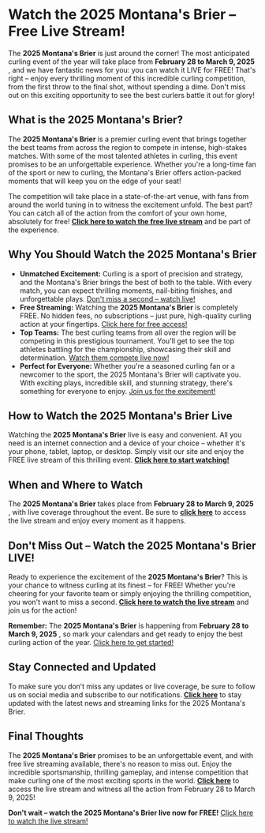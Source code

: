 # Watch the 2025 Montana's Brier – Free Live Stream!

The **2025 Montana's Brier** is just around the corner! The most anticipated curling event of the year will take place from **February 28 to March 9, 2025** , and we have fantastic news for you: you can watch it LIVE for FREE! That's right – enjoy every thrilling moment of this incredible curling competition, from the first throw to the final shot, without spending a dime. Don't miss out on this exciting opportunity to see the best curlers battle it out for glory!

## What is the 2025 Montana's Brier?

The **2025 Montana's Brier** is a premier curling event that brings together the best teams from across the region to compete in intense, high-stakes matches. With some of the most talented athletes in curling, this event promises to be an unforgettable experience. Whether you're a long-time fan of the sport or new to curling, the Montana's Brier offers action-packed moments that will keep you on the edge of your seat!

The competition will take place in a state-of-the-art venue, with fans from around the world tuning in to witness the excitement unfold. The best part? You can catch all of the action from the comfort of your own home, absolutely for free! **[Click here to watch the free live stream](https://tinyurl.com/livestreamfreeo?st=2025montanasbrier&si=gh)** and be part of the experience.

## Why You Should Watch the 2025 Montana's Brier

- **Unmatched Excitement:** Curling is a sport of precision and strategy, and the Montana's Brier brings the best of both to the table. With every match, you can expect thrilling moments, nail-biting finishes, and unforgettable plays. [Don't miss a second – watch live!](https://tinyurl.com/livestreamfreeo?st=2025montanasbrier&si=gh)
- **Free Streaming:** Watching the **2025 Montana's Brier** is completely FREE. No hidden fees, no subscriptions – just pure, high-quality curling action at your fingertips. [Click here for free access!](https://tinyurl.com/livestreamfreeo?st=2025montanasbrier&si=gh)
- **Top Teams:** The best curling teams from all over the region will be competing in this prestigious tournament. You'll get to see the top athletes battling for the championship, showcasing their skill and determination. [Watch them compete live now!](https://tinyurl.com/livestreamfreeo?st=2025montanasbrier&si=gh)
- **Perfect for Everyone:** Whether you're a seasoned curling fan or a newcomer to the sport, the 2025 Montana's Brier will captivate you. With exciting plays, incredible skill, and stunning strategy, there's something for everyone to enjoy. [Join us for the excitement!](https://tinyurl.com/livestreamfreeo?st=2025montanasbrier&si=gh)

## How to Watch the 2025 Montana's Brier Live

Watching the **2025 Montana's Brier** live is easy and convenient. All you need is an internet connection and a device of your choice – whether it's your phone, tablet, laptop, or desktop. Simply visit our site and enjoy the FREE live stream of this thrilling event. **[Click here to start watching!](https://tinyurl.com/livestreamfreeo?st=2025montanasbrier&si=gh)**

## When and Where to Watch

The **2025 Montana's Brier** takes place from **February 28 to March 9, 2025** , with live coverage throughout the event. Be sure to **[click here](https://tinyurl.com/livestreamfreeo?st=2025montanasbrier&si=gh)** to access the live stream and enjoy every moment as it happens.

## Don't Miss Out – Watch the 2025 Montana's Brier LIVE!

Ready to experience the excitement of the **2025 Montana's Brier**? This is your chance to witness curling at its finest – for FREE! Whether you're cheering for your favorite team or simply enjoying the thrilling competition, you won't want to miss a second. **[Click here to watch the live stream](https://tinyurl.com/livestreamfreeo?st=2025montanasbrier&si=gh)** and join us for the action!

**Remember:** The **2025 Montana's Brier** is happening from **February 28 to March 9, 2025** , so mark your calendars and get ready to enjoy the best curling action of the year. [Click here to get started!](https://tinyurl.com/livestreamfreeo?st=2025montanasbrier&si=gh)

## Stay Connected and Updated

To make sure you don’t miss any updates or live coverage, be sure to follow us on social media and subscribe to our notifications. **[Click here](https://tinyurl.com/livestreamfreeo?st=2025montanasbrier&si=gh)** to stay updated with the latest news and streaming links for the 2025 Montana's Brier.

## Final Thoughts

The **2025 Montana's Brier** promises to be an unforgettable event, and with free live streaming available, there's no reason to miss out. Enjoy the incredible sportsmanship, thrilling gameplay, and intense competition that make curling one of the most exciting sports in the world. **[Click here](https://tinyurl.com/livestreamfreeo?st=2025montanasbrier&si=gh)** to access the live stream and witness all the action from February 28 to March 9, 2025!

**Don't wait – watch the 2025 Montana's Brier live now for FREE!** [Click here to watch the live stream!](https://tinyurl.com/livestreamfreeo?st=2025montanasbrier&si=gh)
